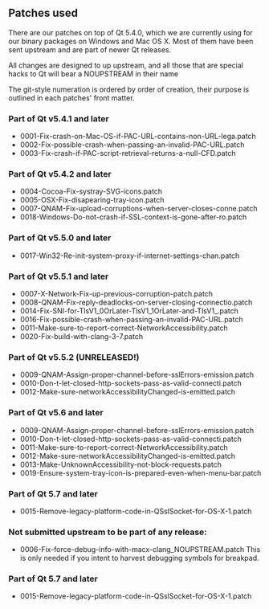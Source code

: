 ## Patches used

There are our patches on top of Qt 5.4.0, which we are currently
using for our binary packages on Windows and Mac OS X. Most of them
have been sent upstream and are part of newer Qt releases.

All changes are designed to up upstream, and all those that are
special hacks to Qt will bear a NOUPSTREAM in their name

The git-style numeration is ordered by order of creation, their
purpose is outlined in each patches' front matter.

### Part of Qt v5.4.1 and later
* 0001-Fix-crash-on-Mac-OS-if-PAC-URL-contains-non-URL-lega.patch
* 0002-Fix-possible-crash-when-passing-an-invalid-PAC-URL.patch
* 0003-Fix-crash-if-PAC-script-retrieval-returns-a-null-CFD.patch

### Part of Qt v5.4.2 and later
* 0004-Cocoa-Fix-systray-SVG-icons.patch
* 0005-OSX-Fix-disapearing-tray-icon.patch
* 0007-QNAM-Fix-upload-corruptions-when-server-closes-conne.patch
* 0018-Windows-Do-not-crash-if-SSL-context-is-gone-after-ro.patch

### Part of Qt v5.5.0 and later
* 0017-Win32-Re-init-system-proxy-if-internet-settings-chan.patch

### Part of Qt v5.5.1 and later
* 0007-X-Network-Fix-up-previous-corruption-patch.patch
* 0008-QNAM-Fix-reply-deadlocks-on-server-closing-connectio.patch
* 0014-Fix-SNI-for-TlsV1_0OrLater-TlsV1_1OrLater-and-TlsV1_.patch
* 0016-Fix-possible-crash-when-passing-an-invalid-PAC-URL.patch
* 0011-Make-sure-to-report-correct-NetworkAccessibility.patch
* 0020-Fix-build-with-clang-3-7.patch

### Part of Qt v5.5.2 (UNRELEASED!)
* 0009-QNAM-Assign-proper-channel-before-sslErrors-emission.patch
* 0010-Don-t-let-closed-http-sockets-pass-as-valid-connecti.patch
* 0012-Make-sure-networkAccessibilityChanged-is-emitted.patch

### Part of Qt v5.6 and later
* 0009-QNAM-Assign-proper-channel-before-sslErrors-emission.patch
* 0010-Don-t-let-closed-http-sockets-pass-as-valid-connecti.patch
* 0011-Make-sure-to-report-correct-NetworkAccessibility.patch
* 0012-Make-sure-networkAccessibilityChanged-is-emitted.patch
* 0013-Make-UnknownAccessibility-not-block-requests.patch
* 0019-Ensure-system-tray-icon-is-prepared-even-when-menu-bar.patch

### Part of Qt 5.7 and later
* 0015-Remove-legacy-platform-code-in-QSslSocket-for-OS-X-1.patch

### Not submitted upstream to be part of any release:
* 0006-Fix-force-debug-info-with-macx-clang_NOUPSTREAM.patch
This is only needed if you intent to harvest debugging symbols
for breakpad.

### Part of Qt 5.7 and later
* 0015-Remove-legacy-platform-code-in-QSslSocket-for-OS-X-1.patch

